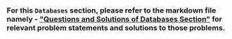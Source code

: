 ### For this __`Databases`__ section, please refer to the markdown file namely - ["__Questions and Solutions of Databases Section__"](https://github.com/ybg345/HackerRank/blob/master/Databases/Questions%20and%20Solutions%20of%20Databases%20Section.md) for relevant problem statements and solutions to those problems.